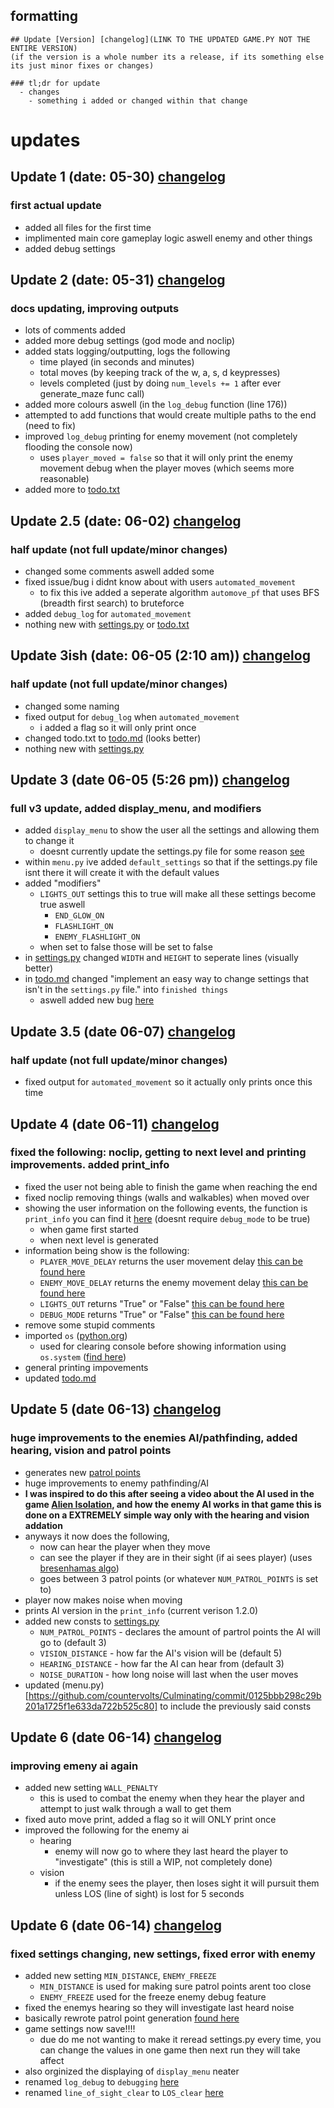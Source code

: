 ## formatting

```
## Update [Version] [changelog](LINK TO THE UPDATED GAME.PY NOT THE ENTIRE VERSION)
(if the version is a whole number its a release, if its something else its just minor fixes or changes)

### tl;dr for update
  - changes
    - something i added or changed within that change
```

# updates

## Update 1 (date: 05-30) [changelog](https://github.com/countervolts/Culminating/commit/4d118febf46d2adf89fd9db028019ccb6e17dd55) 
### first actual update
  - added all files for the first time
  - implimented main core gameplay logic aswell enemy and other things
  - added debug settings

## Update 2 (date: 05-31) [changelog](https://github.com/countervolts/Culminating/commit/d879f4991ae27f6fcb8e69ae3b4436981a3f0db2)
### docs updating, improving outputs
  - lots of comments added
  - added more debug settings (god mode and noclip)
  - added stats logging/outputting, logs the following
      - time played (in seconds and minutes)
      - total moves (by keeping track of the w, a, s, d keypresses)
      - levels completed (just by doing  `num_levels += 1` after ever generate_maze func call)
  - added more colours aswell (in the `log_debug` function (line 176))
  - attempted to add functions that would create multiple paths to the end (need to fix)
  - improved `log_debug` printing for enemy movement (not completely flooding the console now)
      - uses `player_moved = false` so that it will only print the enemy movement debug when the player moves (which seems more reasonable)
  - added more to [todo.txt](https://github.com/countervolts/Culminating/blob/main/todo.txt)

## Update 2.5 (date: 06-02) [changelog](https://github.com/countervolts/Culminating/commit/3fddd9b9403ed398d1dd144a7845662fe924e2e2)
### half update (not full update/minor changes)
  - changed some comments aswell added some
  - fixed issue/bug i didnt know about with users `automated_movement`
      - to fix this ive added a seperate algorithm `automove_pf` that uses BFS (breadth first search) to bruteforce
  - added `debug_log` for `automated_movement`
  -  nothing new with [settings.py](https://github.com/countervolts/Culminating/blob/main/settings.py) or [todo.txt](https://github.com/countervolts/Culminating/blob/main/todo.txt)

## Update 3ish (date: 06-05 (2:10 am)) [changelog](https://github.com/countervolts/Culminating/commit/00da44a554b4ee5e22be93ada6632dffe99871c8)
### half update (not full update/minor changes)
  - changed some naming
  - fixed output for `debug_log` when `automated_movement`
     - i added a flag so it will only print once
  - changed todo.txt to [todo.md](https://github.com/countervolts/Culminating/blob/main/todo.md) (looks better)
  -  nothing new with [settings.py](https://github.com/countervolts/Culminating/blob/main/settings.py) 

## Update 3 (date 06-05 (5:26 pm)) [changelog](https://github.com/countervolts/Culminating/commit/f8171a510a5cc8e726e4a61cc4fd81f43cb9a41b)
### full v3 update, added display_menu, and modifiers
  - added `display_menu` to show the user all the settings and allowing them to change it
    - doesnt currently update the settings.py file for some reason [see](https://github.com/countervolts/Culminating/blob/87a6406db63cf7b6840a37b9a05c35a907e27bf5/todo.md?plain=1#L32)
  - within `menu.py` ive added `default_settings` so that if the settings.py file isnt there it will create it with the default values
  - added "modifiers"
    - `LIGHTS_OUT` settings this to true will make all these settings become true aswell
      - `END_GLOW_ON`
      - `FLASHLIGHT_ON`
      - `ENEMY_FLASHLIGHT_ON`
    - when set to false those will be set to false
  - in [settings.py](https://github.com/countervolts/Culminating/blob/main/settings.py) changed `WIDTH` and `HEIGHT` to seperate lines (visually better)
  - in [todo.md](https://github.com/countervolts/Culminating/blob/main/todo.md) changed "implement an easy way to change settings that isn't in the `settings.py` file." into `finished things`
    - aswell added new bug [here](https://github.com/countervolts/Culminating/blob/87a6406db63cf7b6840a37b9a05c35a907e27bf5/todo.md?plain=1#L32)

## Update 3.5 (date 06-07) [changelog](https://github.com/countervolts/Culminating/commit/35275e1e019ffa08006783e6beb6c388c2aa9d59)
### half update (not full update/minor changes)
  - fixed output for `automated_movement` so it actually only prints once this time

## Update 4 (date 06-11) [changelog](https://github.com/countervolts/Culminating/commit/d86039434c243903df3766f411449b60234ef108)
### fixed the following: noclip, getting to next level and printing improvements. added print_info 
  - fixed the user not being able to finish the game when reaching the end
  - fixed noclip removing things (walls and walkables) when moved over
  - showing the user information on the following events, the function is `print_info` you can find it [here](https://github.com/countervolts/Culminating/commit/d86039434c243903df3766f411449b60234ef108#diff-cc0ae3198bf596e4b93f96f7168c61db98f4b773af06509a829115ede915a079R268) (doesnt require `debug_mode` to be true)
      - when game first started
      - when next level is generated
  - information being show is the following:
      - `PLAYER_MOVE_DELAY` returns the user movement delay [this can be found here](https://github.com/countervolts/Culminating/blob/81c67d080846739f208c45f4c08506fd4702645a/settings.py#L8) 
      - `ENEMY_MOVE_DELAY` returns the enemy movement delay [this can be found here](https://github.com/countervolts/Culminating/blob/81c67d080846739f208c45f4c08506fd4702645a/settings.py#L9) 
      - `LIGHTS_OUT` returns "True" or "False" [this can be found here](https://github.com/countervolts/Culminating/blob/81c67d080846739f208c45f4c08506fd4702645a/settings.py#L12)
      - `DEBUG_MODE` returns "True" or "False" [this can be found here](https://github.com/countervolts/Culminating/blob/81c67d080846739f208c45f4c08506fd4702645a/settings.py#L44)
  - remove some stupid comments
  - imported `os` ([python.org](https://docs.python.org/3/library/os.html))
    - used for clearing console before showing information using `os.system` ([find here](https://docs.python.org/3/library/os.html#os.system))
  - general printing impovements
  - updated [todo.md](https://github.com/countervolts/Culminating/commit/ce910f495d9945659aae9cf2c378648b3eccd5d1)

## Update 5 (date 06-13) [changelog](https://github.com/countervolts/Culminating/commit/47ead1cc025723b95f9bbd6503eda5fbc5846826)
### huge improvements to the enemies AI/pathfinding, added hearing, vision and patrol points
  - generates new [patrol points](https://github.com/countervolts/Culminating/commit/47ead1cc025723b95f9bbd6503eda5fbc5846826#diff-cc0ae3198bf596e4b93f96f7168c61db98f4b773af06509a829115ede915a079R328)
  - huge improvements to enemy pathfinding/AI
  - **I was inspired to do this after seeing a video about the AI used in the game [Alien Isolation](https://en.wikipedia.org/wiki/Alien:_Isolation), and how the enemy AI works in that game this is done on a EXTREMELY simple way only with the hearing and vision addation**
  - anyways it now does the following,
    - now can hear the player when they move
    - can see the player if they are in their sight (if ai sees player) (uses [bresenhamas algo](https://en.wikipedia.org/wiki/Bresenham%27s_line_algorithm))
    - goes between 3 patrol points (or whatever `NUM_PATROL_POINTS` is set to)
  - player now makes noise when moving
  - prints AI version in the `print_info` (current verison 1.2.0)
  - added new consts to [settings.py](https://github.com/countervolts/Culminating/commit/a4e77d5cb859b3e75467533d5f2d8fc32db33a36)
    - `NUM_PATROL_POINTS` - declares the amount of partrol points the AI will go to (default 3)
    - `VISION_DISTANCE` - how far the AI's vision will be (default 5)
    - `HEARING_DISTANCE` - how far the AI can hear from (default 3)
    - `NOISE_DURATION` - how long noise will last when the user moves
  - updated (menu.py)[https://github.com/countervolts/Culminating/commit/0125bbb298c29b201a1725f1e633da722b525c80] to include the previously said consts
 
## Update 6 (date 06-14) [changelog](https://github.com/countervolts/Culminating/commit/dec207ad05f3d5d16607e6875395f6ecfda67ed1)
### improving emeny ai again
  - added new setting `WALL_PENALTY`
    - this is used to combat the enemy when they hear the player and attempt to just walk through a wall to get them
  - fixed auto move print, added a flag so it will ONLY print once
  - improved the following for the enemy ai
    - hearing
      - enemy will now go to where they last heard the player to "investigate" (this is still a WIP, not completely done) 
    - vision
      - if the enemy sees the player, then loses sight it will pursuit them unless LOS (line of sight) is lost for 5 seconds
        
## Update 6 (date 06-14) [changelog](https://github.com/countervolts/Culminating/commit/d19a923df3ce57a8ec4c9bcd96120ab54c6056af)
### fixed settings changing, new settings, fixed error with enemy
  - added new setting `MIN_DISTANCE`, `ENEMY_FREEZE`
    - `MIN_DISTANCE` is used for making sure patrol points arent too close
    - `ENEMY_FREEZE` used for the freeze enemy debug feature
  - fixed the enemys hearing so they will investigate last heard noise
  - basically rewrote patrol point generation [found here](https://github.com/countervolts/Culminating/commit/d19a923df3ce57a8ec4c9bcd96120ab54c6056af#diff-cc0ae3198bf596e4b93f96f7168c61db98f4b773af06509a829115ede915a079R349)
  - game settings now save!!!!
    - due do me not wanting to make it reread settings.py every time, you can change the values in one game then next run they will take affect
  - also orginized the displaying of `display_menu` neater
  - renamed `log_debug` to `debugging` [here](https://github.com/countervolts/Culminating/commit/d19a923df3ce57a8ec4c9bcd96120ab54c6056af#diff-cc0ae3198bf596e4b93f96f7168c61db98f4b773af06509a829115ede915a079R147)
  - renamed `line_of_sight_clear` to `LOS_clear` [here](https://github.com/countervolts/Culminating/commit/d19a923df3ce57a8ec4c9bcd96120ab54c6056af#diff-cc0ae3198bf596e4b93f96f7168c61db98f4b773af06509a829115ede915a079R282)
    
